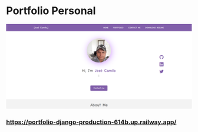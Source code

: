 # Portfolio Personal

![Diseño de mi Portfolio Personal](./static/assets/img-squills/portfolio-personal.png)

### https://portfolio-django-production-614b.up.railway.app/